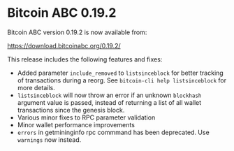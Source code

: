 Bitcoin ABC 0.19.2
==================

Bitcoin ABC version 0.19.2 is now available from:

  <https://download.bitcoinabc.org/0.19.2/>

This release includes the following features and fixes:

 - Added parameter `include_removed` to `listsinceblock` for better tracking of
   transactions during a reorg. See `bitcoin-cli help listsinceblock` for more
   details.
 - `listsinceblock` will now throw an error if an unknown `blockhash` argument
   value is passed, instead of returning a list of all wallet transactions since
   the genesis block.
 - Various minor fixes to RPC parameter validation
 - Minor wallet performance improvements
 - `errors` in getmininginfo rpc commmand has been deprecated.  Use `warnings` now instead.
